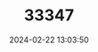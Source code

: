 ---
title: "33347"
category: "Macaranga bicolor"
draft: false
date: 2024-02-22 13:03:50
languages:
  Bikol: ["Amilik"]
  Philippine (Other): ["Amublit", "Banigan", "Hamindan", "Konmantig", "Tabong"]
  Tagalog: ["Bagambang", "Baganbang", "Bilua-lalaki", "Binonga", "Binunga", "Takip-asin"]
  Manobo languages: ["Hamilig"]
---